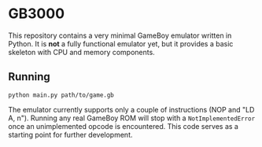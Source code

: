 # GB3000

This repository contains a very minimal GameBoy emulator written in Python. It is **not** a fully functional emulator yet, but it provides a basic skeleton with CPU and memory components.

## Running

```
python main.py path/to/game.gb
```

The emulator currently supports only a couple of instructions (NOP and "LD A, n"). Running any real GameBoy ROM will stop with a `NotImplementedError` once an unimplemented opcode is encountered. This code serves as a starting point for further development.
